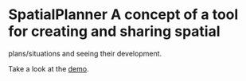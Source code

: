 # SpatialPlanner A concept of a tool for creating and sharing spatial
plans/situations and seeing their development.

Take a look at the <a href="https://spatial-planner.herokuapp.com/">demo</a>.
